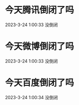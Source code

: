 # 今天腾讯倒闭了吗

2023-3-24 1:00:33 没倒闭

# 今天微博倒闭了吗

2023-3-24 1:00:33 没倒闭

# 今天百度倒闭了吗

2023-3-24 1:00:34 没倒闭

